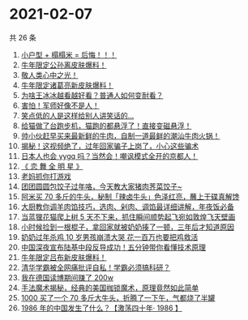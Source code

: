 # 2021-02-07

共 26 条

<!-- BEGIN ZHIHUVIDEO -->
<!-- 最后更新时间 Sun Feb 07 2021 17:10:09 GMT+0800 (CST) -->
1. [小户型 + 榻榻米 = 后悔！！！](https://www.zhihu.com/zvideo/1341382444793184256)
1. [牛年限定公孙离皮肤爆料！](https://www.zhihu.com/zvideo/1341484613341040640)
1. [敬人类心中之光！](https://www.zhihu.com/zvideo/1341677463970328576)
1. [牛年限定诸葛亮新皮肤爆料！](https://www.zhihu.com/zvideo/1341480760818278400)
1. [为啥王冰冰越看越好看？普通人如何变耐看？](https://www.zhihu.com/zvideo/1341411925465538560)
1. [害怕！军师好像不是人！](https://www.zhihu.com/zvideo/1341711228083871744)
1. [笑点低的人是这样给别人讲笑话的...](https://www.zhihu.com/zvideo/1339989367876808704)
1. [给猫做了台跑步机，猫跑的都悬浮了！直接变磁悬浮！](https://www.zhihu.com/zvideo/1341408581812527104)
1. [帅小伙赶早买来最新鲜的牛肉，自制一道最鲜的潮汕牛肉火锅！](https://www.zhihu.com/zvideo/1341361079767879680)
1. [揭秘！这视频绝了，过年回家骗子上岗了，小心这些骗术](https://www.zhihu.com/zvideo/1341421826631712768)
1. [日本人也会 yygq 吗？当然会！嘲讽模式全开的京都人！](https://www.zhihu.com/zvideo/1341433641394733056)
1. [《 恋 舞 全 明 星 》](https://www.zhihu.com/zvideo/1341490437908017152)
1. [老妈抓你打游戏](https://www.zhihu.com/zvideo/1340087771613184000)
1. [团团圆圆包饺子过年咯，今天教大家猪肉荠菜饺子~](https://www.zhihu.com/zvideo/1341406759672688640)
1. [阿米买 70 多斤的牛头，秘制「辣卤牛头」色泽红亮，蘸上干碟真解馋](https://www.zhihu.com/zvideo/1341329555370598400)
1. [大厨教你调羊肉馅技巧，选肉、剁肉、调馅最详细讲解，年夜饭必备](https://www.zhihu.com/zvideo/1341690983336005634)
1. [当蓝狸花猫爬上树 5 天不下来，抓住瞬间顺势起飞宛如敦煌飞天壁画](https://www.zhihu.com/zvideo/1341410193922473984)
1. [小时候捡到一根棍子，拿回家就被奶奶揍了一顿，三年后才知道原因](https://www.zhihu.com/zvideo/1341517578666192896)
1. [奶奶过年杀鸡 10 岁男孩崩溃大哭  花一百万也要把鸡救活](https://www.zhihu.com/zvideo/1340641254577709058)
1. [中国深夜宣布陆基中段反导成功！五分钟带你看懂技术原理](https://www.zhihu.com/zvideo/1341269230529077248)
1. [牛年限定吕布新皮肤爆料！](https://www.zhihu.com/zvideo/1341499321439772672)
1. [清华学霸被全网痛批评自私！学霸必须搞科研？](https://www.zhihu.com/zvideo/1341180660535554048)
1. [我在德国读博期间赚了 200w](https://www.zhihu.com/zvideo/1340960801528705025)
1. [手法魔术揭秘，经典的美国枷锁魔术，原理竟然如此简单](https://www.zhihu.com/zvideo/1341091861814054912)
1. [1000 买了一个 70 多斤大牛头，折腾了一下午，气都烧了半罐](https://www.zhihu.com/zvideo/1340964952849444864)
1. [1986 年的中国发生了什么？【激荡四十年· 1986 】](https://www.zhihu.com/zvideo/1341148019329372160)
<!-- END ZHIHUVIDEO -->
